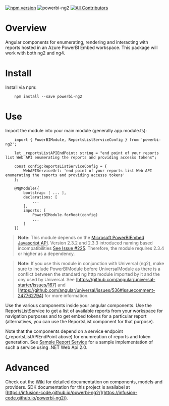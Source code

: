 
[![npm version](https://badge.fury.io/js/powerbi-ng2.svg)](https://www.npmjs.com/package/powerbi-ng2) ![powerbi-ng2](https://img.shields.io/npm/dm/powerbi-ng2.svg) [![All Contributors](https://img.shields.io/badge/all_contributors-3-green.svg?style=flat-square)](#contributors)

# Overview
Angular components for enumerating, rendering and interacting with reports hosted in an Azure PowerBI Embed workspace. This package will work with both ng2 and ng4.

# Install
Install via npm:

```
    npm install --save powerbi-ng2
```

# Use
Import the module into your main module (generally app.module.ts):

```
    import { PowerBIModule, ReportsListServiceConfig } from 'powerbi-ng2';

    let _reportsListAPIEndPoint: string = "end point of your reports list Web API enumerating the reports and providing accesss tokens";

    const config:ReportsListServiceConfig = {
        WebAPIServiceUrl: 'end point of your reports list Web API enumerating the reports and providing accesss tokens'
    };

    @NgModule({
        bootstrap: [ ... ],
        declarations: [
            ...
        ],
        imports: [
            PowerBIModule.forRoot(config)
            ...
        ]
    })
```
> <b>Note:</b> This module depends on the [Microsoft PowerBIEmbed Javascript API](https://github.com/Microsoft/PowerBI-JavaScript). Version 2.3.2 and 2.3.3 introduced naming based incompatibilities [See Issue #225](https://github.com/Microsoft/PowerBI-JavaScript/issues/225). Therefore, the module requires 2.3.4 or higher as a dependency. 

> <b>Note:</b> If you use this module in conjunction with Universal (ng2), make sure to include PowerBIModule before UniversalModule as there is a conflict between the standard ng http module imported by it and the ony used by Universal. See [https://github.com/angular/universal-starter/issues/167] and [https://github.com/angular/universal/issues/536#issuecomment-247762794] for more information.

Use the various components inside your angular components. Use the ReportsListService to get a list of available reports from your workspace for navigation purposes and to get embed tokens for a particular report (alternatives, you can use the ReportsList component for that purpose).

Note that the components depend on a service endpoint (_reportsListAPIEndPoint above) for enumreation of reports and token generation. See [Sample Report Service](samples/ReportingApi) for a sample implementation of such a service using .NET Web Api 2.0. 

# Advanced
Check out the [Wiki](../../wiki) for detailed documentation on components, models and providers.
SDK documentation for this project is availabel at [https://infusion-code.github.io/powerbi-ng2/](https://infusion-code.github.io/powerbi-ng2/).
